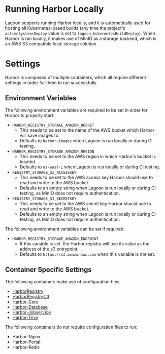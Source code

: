 # Running Harbor Locally
Lagoon supports running Harbor locally, and it is automatically used for hosting all Kubernetes-based builds (any time the project's `activeSystemsDeploy` value is set to `lagoon_kubernetesBuildDeploy`). When Harbor is ran locally, it makes use of MinIO as a storage backend, which is an AWS S3 compatible local storage solution.

# Settings
Harbor is composed of multiple containers, which all require different settings in order for them to run successfully. 

## Environment Variables
The following environment variables are required to be set in order for Harbor to properly start:

* `HARBOR_REGISTRY_STORAGE_AMAZON_BUCKET`
  * This needs to be set to the name of the AWS bucket which Harbor will save images to.
  * Defaults to `harbor-images` when Lagoon is run locally or during CI testing.
* `HARBOR_REGISTRY_STORAGE_AMAZON_REGION`
  * This needs to be set to the AWS region in which Harbor's bucket is located.
  * Defaults to `us-east-1` when Lagoon is run locally or during CI testing.
* `REGISTRY_STORAGE_S3_ACCESSKEY`
  * This needs to be set to the AWS access key Harbor should use to read and write to the AWS bucket.
  * Defaults to an empty string when Lagoon is run locally or during CI testing, as MinIO does not require authentication.
* `REGISTRY_STORAGE_S3_SECRETKEY`
  * This needs to be set to the AWS secret key Harbor should use to read and write to the AWS bucket.
  * Defaults to an empty string when Lagoon is run locally or during CI testing, as MinIO does not require authentication.

The following environment variables can be set if required:

* `HARBOR_REGISTRY_STORAGE_AMAZON_ENDPOINT`
  * If this variable is set, the Harbor registry will use its value as the address of the s3 entrypoint.
  * Defaults to `https://s3.amazonaws.com` when this variable is not set.

## Container Specific Settings

The following containers make use of configuration files:

* [HarborRegistry](harbor-container-settings/harborregistry.md)
* [HarborRegistryCtl](harbor-container-settings/harborregistryctl.md)
* [Harbor-Core](harbor-container-settings/harbor-core.md)
* [Harbor-Database](harbor-container-settings/harbor-database.md)
* [Harbor-Jobservice](harbor-container-settings/harbor-jobservice.md)
* [Harbor-Trivy](harbor-container-settings/harbor-trivy.md)

The following containers do not require configuration files to run:
* Harbor-Nginx
* Harbor-Portal
* Harbor-Redis
